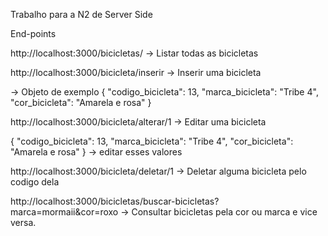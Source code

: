 Trabalho para a N2 de Server Side 

End-points

http://localhost:3000/bicicletas/ -> Listar todas as bicicletas

http://localhost:3000/bicicleta/inserir -> Inserir uma bicicleta

-> Objeto de exemplo
{
    "codigo_bicicleta": 13,
    "marca_bicicleta": "Tribe 4",
    "cor_bicicleta": "Amarela e rosa"
}

http://localhost:3000/bicicleta/alterar/1 -> Editar uma bicicleta

{
    "codigo_bicicleta": 13,
    "marca_bicicleta": "Tribe 4",
    "cor_bicicleta": "Amarela e rosa"
} -> editar esses valores

http://localhost:3000/bicicleta/deletar/1 -> Deletar alguma bicicleta pelo codigo dela

http://localhost:3000/bicicletas/buscar-bicicletas?marca=mormaii&cor=roxo -> Consultar bicicletas pela cor ou marca e vice versa.